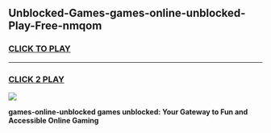 
## Unblocked-Games-games-online-unblocked-Play-Free-nmqom
<h3>
<a href="https://premium76.site?title=games-online-unblocked&ref=19M">CLICK TO PLAY</a></h3>
<hr>

<h3>
<a href="https://premium76.site?title=games-online-unblocked&ref=19M">CLICK 2 PLAY</a>
  
</h3>

<a href="https://premium76.site?title=games-online-unblocked&ref=19M"><img src="https://clearcache.store/games.png"></a>


**games-online-unblocked games unblocked: Your Gateway to Fun and Accessible Online Gaming**
